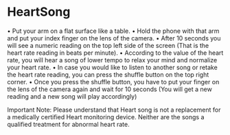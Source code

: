 HeartSong
=========

• Put your arm on a flat surface like a table.
•	Hold the phone with that arm and put your index finger on the lens of the camera.
•	After 10 seconds you will see a numeric reading on the top left side of the screen (That is the heart rate reading in beats per minute).
•	According to the value of the heart rate, you will hear a song of lower tempo to relax your mind and normalize your heart rate.
•	In case you would like to listen to another song or retake the heart rate reading, you can press the shuffle button on the top right corner.
•	Once you press the shuffle button, you have to put your finger on the lens of the camera again and wait for 10 seconds (You will get a new reading and a new song will play accordingly)

Important Note: Please understand that Heart song is not a replacement for a medically certified Heart monitoring device. Neither are the songs a qualified treatment for abnormal heart rate.
